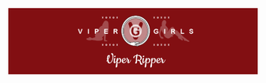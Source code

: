 <div align="center"><img src="https://raw.githubusercontent.com/RAConquista/ViperRipper/main/Docs/vr_banner.png"></img></div>

